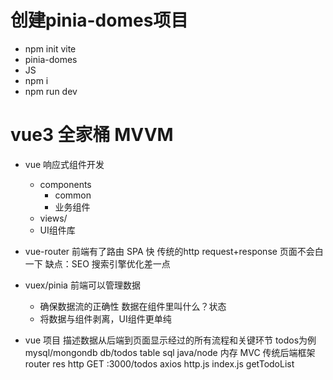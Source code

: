 # 创建pinia-domes项目
- npm init vite
- pinia-domes
- JS
- npm i
- npm run dev

# vue3 全家桶   MVVM
- vue 响应式组件开发
    - components
        - common
        - 业务组件
    - views/
    - UI组件库
- vue-router
    前端有了路由
    SPA 快 传统的http request+response
    页面不会白一下
    缺点：SEO 搜索引擎优化差一点

- vuex/pinia
    前端可以管理数据
    - 确保数据流的正确性
        数据在组件里叫什么？状态
    - 将数据与组件剥离，UI组件更单纯

- vue 项目 描述数据从后端到页面显示经过的所有流程和关键环节
    todos为例
    mysql/mongondb db/todos table
    sql
    java/node 内存  MVC 传统后端框架
    router
    res
    http GET :3000/todos
    axios http.js index.js getTodoList
